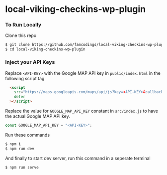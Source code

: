 # local-viking-checkins-wp-plugin

### To Run Locally
Clone this repo
```bash
$ git clone https://github.com/famcodings/local-viking-checkins-wp-plugin.git
$ cd local-viking-checkins-wp-plugin
```
### Inject your API Keys
Replace `<API-KEY>` with the Google MAP API key in `public/index.html` in the following script tag
```html
  <script
    src="https://maps.googleapis.com/maps/api/js?key=<API-KEY>&callback=initMap"
    defer
  ></script>
```
Replace the value for `GOOGLE_MAP_API_KEY` constant in `src/index.js` to have the actual Google MAP API key.
```javascript
const GOOGLE_MAP_API_KEY = "<API-KEY>";
```

Run these commands
```bash
$ npm i
$ npm run dev 
```
And finally to start dev server, run this command in a seperate terminal
```
$ npm run serve
```

